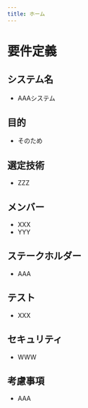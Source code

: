 ```yaml
---
title: ホーム
---
```


# 要件定義

## システム名

- AAAシステム

## 目的

- そのため

## 選定技術

- ZZZ

## メンバー

- XXX
- YYY

## ステークホルダー

- AAA

## テスト

- XXX

## セキュリティ

- WWW

## 考慮事項

- AAA